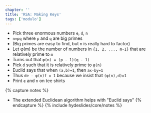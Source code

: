 ```yaml
---
chapter: ''
title: 'RSA: Making Keys'
tags: ['modulo']
---
```


<ul>
  <li class="fragment"><div class="deflate">Pick three enormous numbers <code>e</code>, <code>d</code>, <code>n</code></div></li>
  <li class="fragment"><div class="deflate"><code>n=pq</code> where <code>p</code> and <code>q</code> are big primes</div></li>
  <li class="fragment"><div class="deflate">(Big primes are easy to find, but <code>n</code> is really hard to factor)</div></li>
  <li class="fragment"><div class="deflate">Let φ(m) be the number of numbers in <code>{1, 2, ..., m-1}</code> that are relatively prime to <code>m</code></div></li>
  <li class="fragment"><div class="deflate">Turns out that <code>φ(n) = (p - 1)(q - 1)</code></div></li>
  <li class="fragment"><div class="deflate">Pick <code>d</code> such that it is relatively prime to <code>φ(n)</code></div></li>
  <li class="fragment"><div class="deflate">Euclid says that when <code>(a,b)=1</code>, then <code>ax-by=1</code></div></li>
  <li class="fragment"><div class="deflate">Thus <code>de - φ(n)f = 1</code> because we insist that <code>(φ(n),d)=1</code></div></li>
  <li class="fragment"><div class="deflate">Print <code>e</code> and <code>n</code> on tee shirts</div></li>
</ul>


{% capture notes %}
* The extended Euclidean algorithm helps with "Euclid says"
{% endcapture %}
{% include hydeslides/core/notes %}

